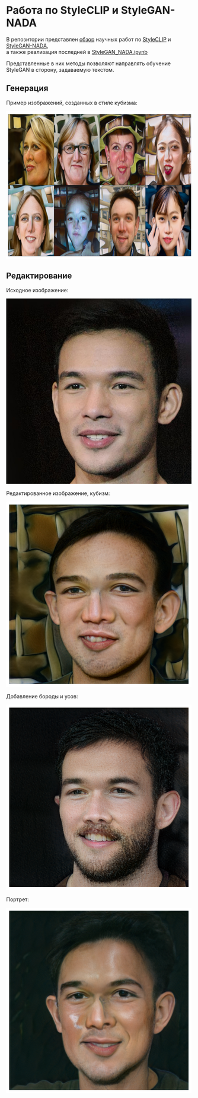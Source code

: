 # Работа по StyleCLIP и StyleGAN-NADA

В репозитории представлен [обзор](https://github.com/Bravi-study/stylegan_nada/blob/main/review.ipynb) научных работ по [StyleCLIP](https://arxiv.org/abs/2103.17249) и [StyleGAN-NADA](https://arxiv.org/abs/2108.00946),  
а также реализация последней в [StyleGAN_NADA.ipynb](https://github.com/Bravi-study/stylegan_nada/blob/main/StyleGAN_NADA.ipynb)

Представленные в них методы позволяют направлять обучение StyleGAN в сторону, задаваемую текстом. 

## Генерация
Пример изображений, созданных в стиле кубизма:

<img src="https://github.com/Bravi-study/stylegan_nada/blob/main/im.png" height="400"/>

## Редактирование
Исходное изображение:

<img src="https://github.com/Bravi-study/stylegan_nada/blob/main/input_img.jpg" width="500" height="500"/>


Редактированное изображение, кубизм:

<img src="https://github.com/Bravi-study/stylegan_nada/blob/main/cubism.png" width="500" height="500"/>


Добавление бороды и усов:

<img src="https://github.com/Bravi-study/stylegan_nada/blob/main/beard.png" width="500" height="500"/>


Портрет:

<img src="https://github.com/Bravi-study/stylegan_nada/blob/main/painting.png" width="500" height="500"/>
